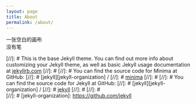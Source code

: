 ```yaml
---
layout: page
title: About
permalink: /about/
---
```


一张空白的画布\
没有笔

[//]: # This is the base Jekyll theme. You can find out more info about customizing your Jekyll theme, as well as basic Jekyll usage documentation at [jekyllrb.com](https://jekyllrb.com/)
[//]: # 
[//]: # You can find the source code for Minima at GitHub:
[//]: # [jekyll][jekyll-organization] /
[//]: # [minima](https://github.com/jekyll/minima)
[//]: # 
[//]: # You can find the source code for Jekyll at GitHub:
[//]: # [jekyll][jekyll-organization] /
[//]: # [jekyll](https://github.com/jekyll/jekyll)
[//]: # 
[//]: #  
[//]: # [jekyll-organization]: https://github.com/jekyll
